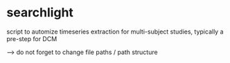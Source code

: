 # searchlight
script to automize timeseries extraction for multi-subject studies, typically a pre-step for DCM

--> do not forget to change file paths / path structure
